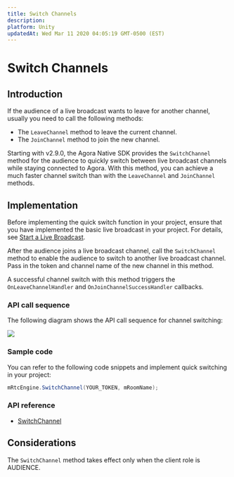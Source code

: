 ```yaml
---
title: Switch Channels
description: 
platform: Unity
updatedAt: Wed Mar 11 2020 04:05:19 GMT-0500 (EST)
---
```

# Switch Channels
## Introduction

If the audience of a live broadcast wants to leave for another channel, usually you need to call the following methods:

- The `LeaveChannel` method to leave the current channel.
- The `JoinChannel` method to join the new channel.

Starting with v2.9.0, the Agora Native SDK provides the `SwitchChannel` method for the audience to quickly switch between live broadcast channels while staying connected to Agora. With this method, you can achieve a much faster channel switch than with the `LeaveChannel` and `JoinChannel` methods. 

## Implementation

Before implementing the quick switch function in your project, ensure that you have implemented the basic live broadcast in your project. For details, see [Start a Live Broadcast](../../en/Interactive%20Broadcast/start_live_unity.md).

After the audience joins a live broadcast channel, call the `SwitchChannel` method to enable the audience to switch to another live broadcast channel. Pass in the token and channel name of the new channel in this method.

A successful channel switch with this method triggers the `OnLeaveChannelHandler` and `OnJoinChannelSuccessHandler` callbacks.

### API call sequence

The following diagram shows the API call sequence for channel switching:

![](https://web-cdn.agora.io/docs-files/1569229438599)

### Sample code

You can refer to the following code snippets and implement quick switching in your project:

```C#
mRtcEngine.SwitchChannel(YOUR_TOKEN, mRoomName);
```

### API reference

- [SwitchChannel](https://docs.agora.io/en/Interactive%20Broadcast/API%20Reference/unity/classagora__gaming__rtc_1_1_i_rtc_engine.html)

## Considerations

The `SwitchChannel` method takes effect only when the client role is AUDIENCE.
